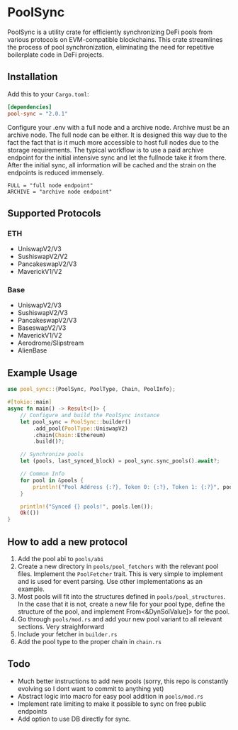 # PoolSync

PoolSync is a utility crate for efficiently synchronizing DeFi pools from various protocols on EVM-compatible blockchains. This crate streamlines the process of pool synchronization, eliminating the need for repetitive boilerplate code in DeFi projects.


## Installation

Add this to your `Cargo.toml`:

```toml
[dependencies]
pool-sync = "2.0.1"
```

Configure your .env with a full node and a archive node. Archive must be an archive node. The full node can be either. It is designed this way due to the fact the fact that is it much more accessible to host full nodes due to the storage requirements. The typical workflow is to use a paid archive endpoint for the initial intensive sync and let the fullnode take it from there. After the initial sync, all information will be cached and the strain on the endpoints is reduced immensely. 

```env
FULL = "full node endpoint"
ARCHIVE = "archive node endpoint"
```

## Supported Protocols
### ETH
- UniswapV2/V3
- SushiswapV2/V2
- PancakeswapV2/V3
- MaverickV1/V2
### Base
- UniswapV2/V3
- SushiswapV2/V3
- PancakeswapV2/V3
- BaseswapV2/V3
- MaverickV1/V2
- Aerodrome/Slipstream
- AlienBase

## Example Usage
```rust
use pool_sync::{PoolSync, PoolType, Chain, PoolInfo};

#[tokio::main]
async fn main() -> Result<()> {
    // Configure and build the PoolSync instance
    let pool_sync = PoolSync::builder()
        .add_pool(PoolType::UniswapV2)
        .chain(Chain::Ethereum)
        .build()?;

    // Synchronize pools
    let (pools, last_synced_block) = pool_sync.sync_pools().await?;

    // Common Info
    for pool in &pools {
        println!("Pool Address {:?}, Token 0: {:?}, Token 1: {:?}", pool.address(), pool.token0_name(), pool.token1_name());
    }

    println!("Synced {} pools!", pools.len());
    Ok(())
}
```

## How to add a new protocol
1) Add the pool abi to `pools/abi`
2) Create a new directory in `pools/pool_fetchers` with the relevant pool files. Implement the `PoolFetcher` trait. This is very simple to implement and is used for event parsing. Use other implementations as an example.
3) Most pools will fit into the structures defined in `pools/pool_structures`. In the case that it is not, create a new file for your pool type, define the structure of the pool, and implement From<&DynSolValue]> for the pool.
4) Go through `pools/mod.rs` and add your new pool variant to all relevant sections. Very straighforward
5) Include your fetcher in `builder.rs`
6) Add the pool type to the proper chain in `chain.rs`


## Todo
- Much better instructions to add new pools (sorry, this repo is constantly evolving so I dont want to commit to anything yet)
- Abstract logic into macro for easy pool addition in `pools/mod.rs`
- Implement rate limiting to make it possible to sync on free public endpoints
- Add option to use DB directly for sync. 














